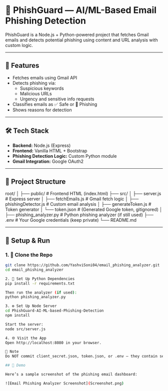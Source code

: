 # 📧 PhishGuard — AI/ML-Based Email Phishing Detection

PhishGuard is a Node.js + Python-powered project that fetches Gmail emails and detects potential phishing using content and URL analysis with custom logic.

---

## 🚀 Features

- Fetches emails using Gmail API
- Detects phishing via:
  - Suspicious keywords
  - Malicious URLs
  - Urgency and sensitive info requests
- Classifies emails as ✅ Safe or 🚨 Phishing
- Shows reasons for detection

---

## 🛠️ Tech Stack

- **Backend:** Node.js (Express)
- **Frontend:** Vanilla HTML + Bootstrap
- **Phishing Detection Logic:** Custom Python module
- **Gmail Integration:** Google OAuth2

---

## 📁 Project Structure

root/
│
├── public/ # Frontend HTML (index.html)
├── src/
│ ├── server.js # Express server
│ ├── fetchEmails.js # Gmail fetch logic
│ ├── phishingDetector.js # Custom email analysis
│ ├── generateToken.js # Token generator
│ └── token.json # (Generated Google token, gitignored)
│
├── phishing_analyzer.py # Python phishing analyzer (if still used)
├── .env # Your Google credentials (keep private)
└── README.md

---

## 🧪 Setup & Run

### 1. 🔧 Clone the Repo

```bash
git clone https://github.com/YashviSoni04/email_phishing_analyzer.git
cd email_phishing_analyzer

2. 🧠 Set Up Python Dependencies
pip install -r requirements.txt

Then run the analyzer (if used):
python phishing_analyzer.py

3. ⚙️ Set Up Node Server
cd PhishGuard-AI-ML-based-Phishing-Detection
npm install

Start the server:
node src/server.js

4. 🌐 Visit the App
Open http://localhost:8080 in your browser.

🔐 Note
Do NOT commit client_secret.json, token.json, or .env — they contain sensitive information.

## 📸 Demo

Here’s a sample screenshot of the phishing email dashboard:

![Email Phishing Analyzer Screenshot](Screenshot.png)



